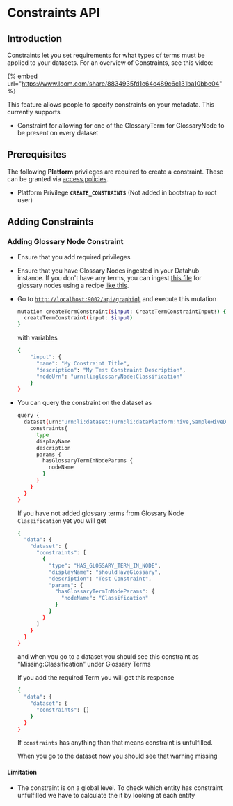 # Constraints API

## Introduction

Constraints let you set requirements for what types of terms must be applied to your datasets. For an overview of Constraints, see this video:

{% embed url="https://www.loom.com/share/8834935fd1c64c489c6c131ba10bbe04" %}

This feature allows people to specify constraints on your metadata. This currently supports

* Constraint for allowing for one of the GlossaryTerm for GlossaryNode to be present on every dataset



## Prerequisites

The following **Platform** privileges are required to create a constraint. These can be granted via [access policies](../../administering-datahub/policies-guide.md).&#x20;

* Platform Privilege **`CREATE_CONSTRAINTS`** (Not added in bootstrap to root user)

## Adding Constraints

### Adding Glossary Node Constraint

* Ensure that you add required privileges
* Ensure that you have Glossary Nodes ingested in your Datahub instance. If you don't have any terms, you can ingest [this file](https://github.com/linkedin/datahub/blob/master/metadata-ingestion/examples/bootstrap\_data/business\_glossary.yml) for glossary nodes using a recipe [like this](https://github.com/linkedin/datahub/blob/master/metadata-ingestion/examples/recipes/business\_glossary\_to\_datahub.yml).
*   Go to [`http://localhost:9002/api/graphiql`](http://localhost:9002/api/graphiql) and execute this mutation

    ```bash
    mutation createTermConstraint($input: CreateTermConstraintInput!) {
      createTermConstraint(input: $input)
    }
    ```

    with variables

    ```bash
    {
        "input": {
          "name": "My Constraint Title",
          "description": "My Test Constraint Description",
          "nodeUrn": "urn:li:glossaryNode:Classification"
        }
    }
    ```
*   You can query the constraint on the dataset as

    ```bash
    query {
      dataset(urn:"urn:li:dataset:(urn:li:dataPlatform:hive,SampleHiveDataset,PROD)"){
        constraints{
          type
          displayName
          description
          params {
            hasGlossaryTermInNodeParams {
              nodeName
            }
          }
        }
      }
    }
    ```

    If you have not added glossary terms from Glossary Node `Classification` yet you will get

    ```bash
    {
      "data": {
        "dataset": {
          "constraints": [
            {
              "type": "HAS_GLOSSARY_TERM_IN_NODE",
              "displayName": "shouldHaveGlossary",
              "description": "Test Constraint",
              "params": {
                "hasGlossaryTermInNodeParams": {
                  "nodeName": "Classification"
                }
              }
            }
          ]
        }
      }
    }
    ```

    and when you go to a dataset you should see this constraint as “Missing:Classification” under Glossary Terms



    If you add the required Term you will get this response

    ```bash
    {
      "data": {
        "dataset": {
          "constraints": []
        }
      }
    } 
    ```

    If `constraints` has anything than that means constraint is unfulfilled.

    When you go to the dataset now you should see that warning missing

#### Limitation

* The constraint is on a global level. To check which entity has constraint unfulfilled we have to calculate the it by looking at each entity
